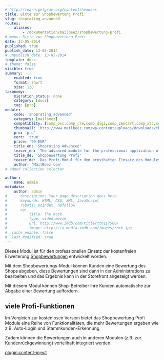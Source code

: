 ```yaml
---
# http://learn.getgrav.org/content/headers
title: Bitte zur Shopbewertung Profi
slug: shoprating_advanced
routes:
    aliases: 
        - /dokumentation/mailbeez/shopbewertung-profi
# menu: Bitte zur Shopbewertung Profi
date: 13-05-2014
published: true
publish_date: 13-05-2014
# unpublish_date: 13-05-2014
template: docs
# theme: false
visible: true
summary:
    enabled: true
    format: short
    size: 128
taxonomy:
    migration_status: done
    category: [docs]
    tag: [pro]
module:
    code: 'shoprating_advanced'
    category: [mailbeez]
    compatiblity: [comp_osc,comp_cre,comp_digi,comp_zencart,comp_xtc,comp_xtcm2,comp_gambio]
    thumbnail: 'http://www.mailbeez.com/wp-content/uploads/downloads/thumbnails/2011/10/icon_322.png'
    pro: 'pro'
    cert: 'true'
    price: '99 EUR'
    title_en: 'Shoprating Advanced'
    teaser_en: 'The advanced module for the professional application of the "shopvoting" addon'
    title_de: 'Shopbewertung Profi'
    teaser_de: 'Das Profi-Modul für den ernsthaften Einsatz des Modules "Shopbewertung"'
    author: 'MailBeez.com'
# added collection selector

author:
    name: admin
metadata:
    author: admin
#      description: Your page description goes here
#      keywords: HTML, CSS, XML, JavaScript
#      robots: noindex, nofollow
#      og:
#          title: The Rock
#          type: video.movie
#          url: http://www.imdb.com/title/tt0117500/
#          image: http://ia.media-imdb.com/images/rock.jpg
#  cache_enable: false
#  last_modified: true
---
```


Dieses Modul ist für den professionellen Einsatz der kostenfreien Erweiterung [Shopbewertungen](/dokumentation/configbeez/config_shopvoting/) entwickelt worden.

Mit dem Shopbewertungs-Modul können Kunden eine Bewertung des Shops abgeben, diese Bewertungen sind dann in der Administrations zu bearbeiten und das Ergebnis kann in der Storefront angezeigt werden.

Mit diesem Modul können Shop-Betreiber ihre Kunden automatische zur Abgabe einer Bewertung auffordern.

## viele Profi-Funktionen

Im Vergleich zur kostenlosen Version bietet das Shopbewertung Profi Module eine Reihe von Funktionalitäten, die mehr Bewertungen ergeben wie z.B. Auto-Login und Stammkunden-Erkennung.

Zudem können die Bewertungen auch in anderen Modulen (z.B. zur Kundenrückgewinnung) vorteilhaft integriert werden.

[plugin:content-inject](/content_blocks/pro_responsive_template)
